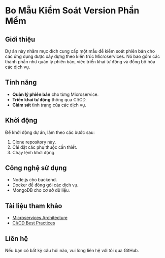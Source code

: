 # Bo Mẫu Kiểm Soát Version Phần Mềm

## Giới thiệu
Dự án này nhằm mục đích cung cấp một mẫu để kiểm soát phiên bản cho các ứng dụng được xây dựng theo kiến trúc Microservices. Nó bao gồm các thành phần như quản lý phiên bản, việc triển khai tự động và đồng bộ hóa các dịch vụ.

## Tính năng
- **Quản lý phiên bản** cho từng Microservice.
- **Triển khai tự động** thông qua CI/CD.
- **Giám sát** tình trạng của các dịch vụ.

## Khởi động
Để khởi động dự án, làm theo các bước sau:
1. Clone repository này.
2. Cài đặt các phụ thuộc cần thiết.
3. Chạy lệnh khởi động.

## Công nghệ sử dụng
- Node.js cho backend.
- Docker để đóng gói các dịch vụ.
- MongoDB cho cơ sở dữ liệu.

## Tài liệu tham khảo
- [Microservices Architecture](https://microservices.io)
- [CI/CD Best Practices](https://www.devopsbestpractices.com)

## Liên hệ
Nếu bạn có bất kỳ câu hỏi nào, vui lòng liên hệ với tôi qua GitHub.
